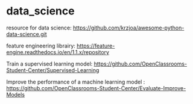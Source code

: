# data_science

resource for data science: https://github.com/krzjoa/awesome-python-data-science.git

feature engineering librairy: https://feature-engine.readthedocs.io/en/1.1.x/repository 

Train a supervised learning model: https://github.com/OpenClassrooms-Student-Center/Supervised-Learning

Improve the performance of a machine learning model : https://github.com/OpenClassrooms-Student-Center/Evaluate-Improve-Models
